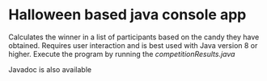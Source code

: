 # Halloween based java console app

Calculates the winner in a list of participants based on the candy they have obtained. Requires user interaction and is best used with Java version 8 or higher. 
Execute the program by running the _competitionResults.java_

Javadoc is also available
